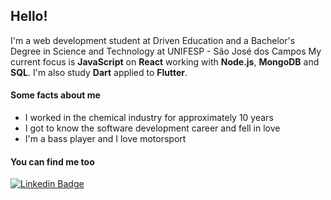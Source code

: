 ## Hello!

I'm a web development student at Driven Education and a Bachelor's Degree in Science and Technology at UNIFESP - São José dos Campos
My current focus is **JavaScript** on **React** working with **Node.js**, **MongoDB** and **SQL**. I'm also study **Dart** applied to **Flutter**.


#### Some facts about me

- I worked in the chemical industry for approximately 10 years
- I got to know the software development career and fell in love
- I'm a bass player and I love motorsport


#### You can find me too


[![Linkedin Badge](https://img.shields.io/badge/-LinkedIn-blue?style=flat-square&logo=Linkedin&logoColor=white&link=https://www.linkedin.com/in/ruda-rabello-da-silva/)](https://www.linkedin.com/in/ruda-rabello-da-silva//)
